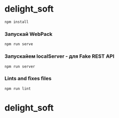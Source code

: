 # delight_soft

```
npm install
```

### Запускай WebPack
```
npm run serve
```

### Запускайем localServer - для Fake REST API
```
npm run server
```

### Lints and fixes files
```
npm run lint
```
# delight_soft
